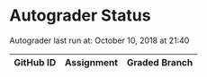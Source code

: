 # Autograder Status
Autograder last run at: October 10, 2018 at 21:40

| GitHub ID | Assignment | Graded Branch |
|-----------|------------|---------------|
